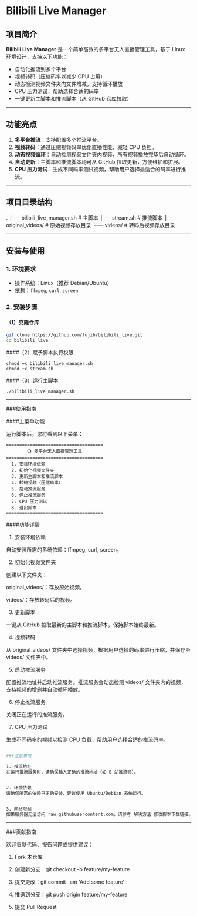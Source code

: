# Bilibili Live Manager  

## 项目简介  
**Bilibili Live Manager** 是一个简单高效的多平台无人直播管理工具，基于 Linux 环境设计，支持以下功能：  
- 自动化推流到多个平台  
- 视频转码（压缩码率以减少 CPU 占用）  
- 动态检测视频文件夹内文件增减，支持循环播放  
- CPU 压力测试，帮助选择合适的码率  
- 一键更新主脚本和推流脚本（从 GitHub 仓库拉取）  

---

## 功能亮点  
1. **多平台推流**：支持配置多个推流平台。  
2. **视频转码**：通过压缩视频码率优化直播性能，减轻 CPU 负担。  
3. **动态视频循环**：自动检测视频文件夹内视频，所有视频播放完毕后自动循环。  
4. **自动更新**：主脚本和推流脚本均可从 GitHub 拉取更新，方便维护和扩展。  
5. **CPU 压力测试**：生成不同码率测试视频，帮助用户选择最适合的码率进行推流。  

---

## 项目目录结构

. ├── bilibili_live_manager.sh   # 主脚本 ├── stream.sh                  # 推流脚本 ├── original_videos/           # 原始视频存放目录 └── videos/                    # 转码后视频存放目录

---

## 安装与使用  

### 1. 环境要求  
- 操作系统：Linux（推荐 Debian/Ubuntu）  
- 依赖：`ffmpeg`, `curl`, `screen`  

### 2. 安装步骤  
#### （1）克隆仓库  
```bash
git clone https://github.com/lujih/bilibili_live.git
cd bilibili_live
```

####（2）赋予脚本执行权限
```
chmod +x bilibili_live_manager.sh
chmod +x stream.sh
```
####（3）运行主脚本
```
./bilibili_live_manager.sh
```

---

###使用指南

####主菜单功能

运行脚本后，您将看到以下菜单：
```
=====================================
        📺 多平台无人直播管理工具         
=====================================
  1. 安装环境依赖
  2. 初始化视频文件夹
  3. 更新主脚本和推流脚本
  4. 转码视频（压缩码率）
  5. 启动推流服务
  6. 停止推流服务
  7. CPU 压力测试
  8. 退出脚本
=====================================
```
####功能详情

1. 安装环境依赖

自动安装所需的系统依赖：ffmpeg, curl, screen。

2. 初始化视频文件夹

创建以下文件夹：

original_videos/：存放原始视频。

videos/：存放转码后的视频。


3. 更新脚本

一键从 GitHub 拉取最新的主脚本和推流脚本，保持脚本始终最新。

4. 视频转码

从 original_videos/ 文件夹中选择视频，根据用户选择的码率进行压缩，并保存至 videos/ 文件夹中。

5. 启动推流服务

配置推流地址并启动推流服务。推流服务会动态检测 videos/ 文件夹内的视频，支持视频的增删并自动循环播放。

6. 停止推流服务

关闭正在运行的推流服务。

7. CPU 压力测试

生成不同码率的视频以检测 CPU 负载，帮助用户选择合适的推流码率。

```bash

###注意事项

1. 推流地址
在运行推流服务时，请确保输入正确的推流地址（如 B 站推流码）。


2. 环境依赖
请确保所需的依赖已正确安装，建议使用 Ubuntu/Debian 系统运行。


3. 网络限制
如果服务器无法访问 raw.githubusercontent.com，请参考 解决方法 修改脚本下载链接。
```



---

###贡献指南

欢迎贡献代码、报告问题或提供建议：

1. Fork 本仓库


2. 创建新分支：git checkout -b feature/my-feature


3. 提交更改：git commit -am 'Add some feature'


4. 推送到分支：git push origin feature/my-feature


5. 提交 Pull Request
